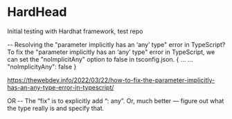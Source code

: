 # HardHead
Initial testing with Hardhat framework, test repo

-- Resolving the "parameter implicitly has an ‘any’ type" error in TypeScript?
To fix the "parameter implicitly has an ‘any’ type" error in TypeScript, we can set the "noImplicitAny" option to false in tsconfig.json.
{
...
...
"noImplicityAny": false
}

https://thewebdev.info/2022/03/22/how-to-fix-the-parameter-implicitly-has-an-any-type-error-in-typescript/

OR
-- The “fix” is to explicitly add “: any”. Or, much better — figure out what the type really is and specify that.

